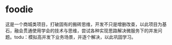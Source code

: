 # foodie
这是一个商城类项目，打破固有的搬砖思维，开发不只是增删改查，以此项目为基石，融会贯通使用学会的技术与思维，尝试各种实现思路解决微服务下的并发问题。todu：模拟高并发下业务场景，并逐个解决，以此巩固学习。
